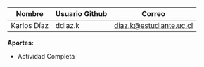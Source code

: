 ﻿| Nombre      | Usuario Github | Correo                  |
|-------------|----------------|-------------------------|
| Karlos Díaz | ddiaz.k        | diaz.k@estudiante.uc.cl |

**Aportes:**
- Actividad Completa
